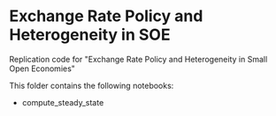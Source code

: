 # Exchange Rate Policy and Heterogeneity in SOE
 Replication code for "Exchange Rate Policy and Heterogeneity in Small Open Economies"

This folder contains the following notebooks:
- compute_steady_state
